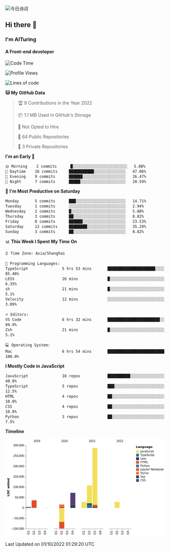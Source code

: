 <img alt="今日诗词" src="https://v2.jinrishici.com/one.svg?font-size=30&spacing=2&color=skyblue" style="max-width:100%; display: block; margin: 0 auto;">

## Hi there 👋
### I'm AITuring
#### A Front-end developer

<!-- <img src="./dhx.gif" width="400px"/> -->

<!--START_SECTION:waka-->
![Code Time](http://img.shields.io/badge/Code%20Time-3%2C829%20hrs%2044%20mins-blue)

![Profile Views](http://img.shields.io/badge/Profile%20Views-0-blue)

![Lines of code](https://img.shields.io/badge/From%20Hello%20World%20I%27ve%20Written-486%20Thousand%20lines%20of%20code-blue)

**🐱 My GitHub Data** 

> 🏆 9 Contributions in the Year 2022
 > 
> 📦 1.1 MB Used in GitHub's Storage 
 > 
> 🚫 Not Opted to Hire
 > 
> 📜 64 Public Repositories 
 > 
> 🔑 3 Private Repositories  
 > 
**I'm an Early 🐤** 

```text
🌞 Morning    2 commits      █░░░░░░░░░░░░░░░░░░░░░░░░   5.88% 
🌆 Daytime    16 commits     ███████████░░░░░░░░░░░░░░   47.06% 
🌃 Evening    9 commits      ██████░░░░░░░░░░░░░░░░░░░   26.47% 
🌙 Night      7 commits      █████░░░░░░░░░░░░░░░░░░░░   20.59%

```
📅 **I'm Most Productive on Saturday** 

```text
Monday       5 commits      ███░░░░░░░░░░░░░░░░░░░░░░   14.71% 
Tuesday      1 commits      ░░░░░░░░░░░░░░░░░░░░░░░░░   2.94% 
Wednesday    2 commits      █░░░░░░░░░░░░░░░░░░░░░░░░   5.88% 
Thursday     3 commits      ██░░░░░░░░░░░░░░░░░░░░░░░   8.82% 
Friday       8 commits      ██████░░░░░░░░░░░░░░░░░░░   23.53% 
Saturday     12 commits     ████████░░░░░░░░░░░░░░░░░   35.29% 
Sunday       3 commits      ██░░░░░░░░░░░░░░░░░░░░░░░   8.82%

```


📊 **This Week I Spent My Time On** 

```text
⌚︎ Time Zone: Asia/Shanghai

💬 Programming Languages: 
TypeScript               5 hrs 53 mins       █████████████████████░░░░   85.46% 
LESS                     26 mins             █░░░░░░░░░░░░░░░░░░░░░░░░   6.35% 
sh                       21 mins             █░░░░░░░░░░░░░░░░░░░░░░░░   5.1% 
Velocity                 12 mins             ░░░░░░░░░░░░░░░░░░░░░░░░░   3.09%

🔥 Editors: 
VS Code                  6 hrs 32 mins       ███████████████████████░░   94.9% 
Zsh                      21 mins             █░░░░░░░░░░░░░░░░░░░░░░░░   5.1%

💻 Operating System: 
Mac                      6 hrs 54 mins       █████████████████████████   100.0%

```

**I Mostly Code in JavaScript** 

```text
JavaScript               16 repos            ██████████░░░░░░░░░░░░░░░   40.0% 
TypeScript               5 repos             ███░░░░░░░░░░░░░░░░░░░░░░   12.5% 
HTML                     4 repos             ██░░░░░░░░░░░░░░░░░░░░░░░   10.0% 
CSS                      4 repos             ██░░░░░░░░░░░░░░░░░░░░░░░   10.0% 
Python                   3 repos             ██░░░░░░░░░░░░░░░░░░░░░░░   7.5%

```


**Timeline**

![Chart not found](https://raw.githubusercontent.com/AITuring/AITuring/main/charts/bar_graph.png) 


 Last Updated on 01/10/2022 01:29:20 UTC
<!--END_SECTION:waka-->



